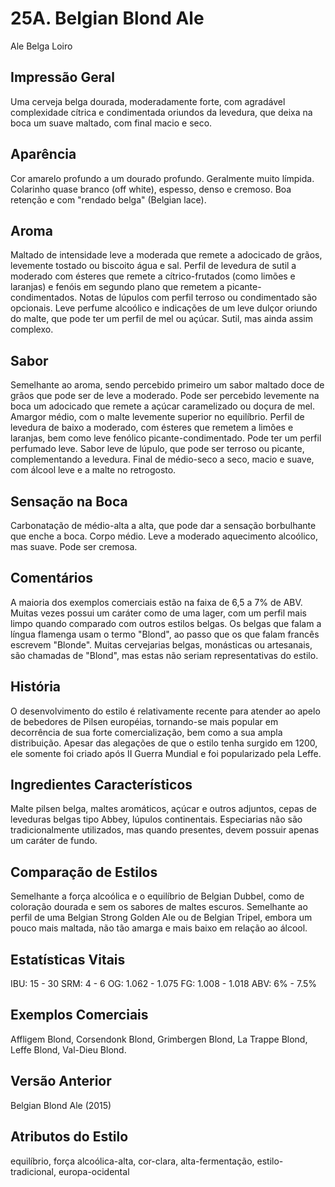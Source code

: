 # 25A. Belgian Blond Ale
Ale Belga Loiro

## Impressão Geral

Uma cerveja belga dourada, moderadamente forte, com agradável complexidade cítrica e condimentada oriundos da levedura, que deixa na boca um suave maltado, com final macio e seco.

## Aparência

Cor amarelo profundo a um dourado profundo. Geralmente muito límpida. Colarinho quase branco (off white), espesso, denso e cremoso. Boa retenção e com "rendado belga" (Belgian lace).

## Aroma

Maltado de intensidade leve a moderada que remete a adocicado de grãos, levemente tostado ou biscoito água e sal. Perfil de levedura de sutil a moderado com ésteres que remete a cítrico-frutados (como limões e laranjas) e fenóis em segundo plano que remetem a picante-condimentados. Notas de lúpulos com perfil terroso ou condimentado são opcionais. Leve perfume alcoólico e indicações de um leve dulçor oriundo do malte, que pode ter um perfil de mel ou açúcar. Sutil, mas ainda assim complexo.

## Sabor

Semelhante ao aroma, sendo percebido primeiro um sabor maltado doce de grãos que pode ser de leve a moderado. Pode ser percebido levemente na boca um adocicado que remete a açúcar caramelizado ou doçura de mel. Amargor médio, com o malte levemente superior no equilíbrio. Perfil de levedura de baixo a moderado, com ésteres que remetem a limões e laranjas, bem como leve fenólico picante-condimentado. Pode ter um perfil perfumado leve. Sabor leve de lúpulo, que pode ser terroso ou picante, complementando a levedura. Final de médio-seco a seco, macio e suave, com álcool leve e a malte no retrogosto.

## Sensação na Boca

Carbonatação de médio-alta a alta, que pode dar a sensação borbulhante que enche a boca. Corpo médio. Leve a moderado aquecimento alcoólico, mas suave. Pode ser cremosa.

## Comentários

A maioria dos exemplos comerciais estão na faixa de 6,5 a 7% de ABV. Muitas vezes possui um caráter como de uma lager, com um perfil mais limpo quando comparado com outros estilos belgas. Os belgas que falam a língua flamenga usam o termo "Blond", ao passo que os que falam francês escrevem "Blonde". Muitas cervejarias belgas, monásticas ou artesanais, são chamadas de "Blond", mas estas não seriam representativas do estilo.

## História

O desenvolvimento do estilo é relativamente recente para atender ao apelo de bebedores de Pilsen européias, tornando-se mais popular em decorrência de sua forte comercialização, bem como a sua ampla distribuição. Apesar das alegações de que o estilo tenha surgido em 1200, ele somente foi criado após II Guerra Mundial e foi popularizado pela Leffe.

## Ingredientes Característicos

Malte pilsen belga, maltes aromáticos, açúcar e outros adjuntos, cepas de leveduras belgas tipo Abbey, lúpulos continentais. Especiarias não são tradicionalmente utilizados, mas quando presentes, devem possuir apenas um caráter de fundo.

## Comparação de Estilos

Semelhante a força alcoólica e o equilíbrio de Belgian Dubbel, como de coloração dourada e sem os sabores de maltes escuros. Semelhante ao perfil de uma Belgian Strong Golden Ale ou de Belgian Tripel, embora um pouco mais maltada, não tão amarga e mais baixo em relação ao álcool.

## Estatísticas Vitais

IBU: 15 - 30
SRM: 4 - 6
OG: 1.062 - 1.075
FG: 1.008 - 1.018
ABV: 6% - 7.5%

## Exemplos Comerciais

Affligem Blond, Corsendonk Blond, Grimbergen Blond, La Trappe Blond, Leffe Blond, Val-Dieu Blond.

## Versão Anterior

Belgian Blond Ale (2015)

## Atributos do Estilo

equilíbrio, força alcoólica-alta, cor-clara, alta-fermentação, estilo-tradicional, europa-ocidental